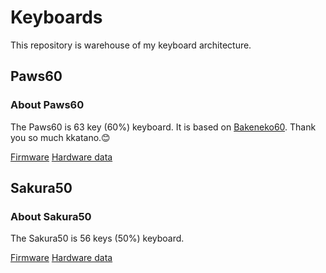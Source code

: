# Keyboards

This repository is warehouse of my keyboard architecture.

## Paws60

### About Paws60

The Paws60 is 63 key (60%) keyboard. It is based on [Bakeneko60](https://github.com/kkatano/bakeneko-60). Thank you so much kkatano.😊

[Firmware](https://github.com/qmk/qmk_firmware/tree/master/keyboards/horrortroll/paws60)
[Hardware data](https://github.com/HorrorTroll/Keeb_Project/tree/default/paws60)

## Sakura50

### About Sakura50

The Sakura50 is 56 keys (50%) keyboard.

[Firmware]()
[Hardware data](https://github.com/HorrorTroll/Keeb_Project/tree/default/sakura50)
